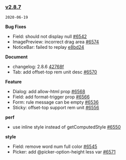 ### [v2.8.7](https://github.com/youzan/vant/compare/v2.8.6...v2.8.7)

`2020-06-19`

**Bug Fixes**

- Field: should not display null [#6542](https://github.com/youzan/vant/issues/6542)
- ImagePreview: incorrect drag area [#6574](https://github.com/youzan/vant/issues/6574)
- NoticeBar: failed to replay [e8bd24](https://github.com/youzan/vant/commit/e8bd24265d6e36ed61ea353108d57d75602d2f08)

**Document**

- changelog: 2.8.6 [42768f](https://github.com/youzan/vant/commit/42768fe577ea4ba8dd561fa766c3d72828cccef3)
- Tab: add offset-top rem unit desc [#6570](https://github.com/youzan/vant/issues/6570)

**Feature**

- Dialog: add allow-html prop [#6568](https://github.com/youzan/vant/issues/6568)
- Field: add format-trigger prop [#6566](https://github.com/youzan/vant/issues/6566)
- Form: rule message can be empty [#6536](https://github.com/youzan/vant/issues/6536)
- Sticky: offset-top support rem unit [#6556](https://github.com/youzan/vant/issues/6556)

**perf**

- use inline style instead of getComputedStyle [#6550](https://github.com/youzan/vant/issues/6550)

**style**

- Field: remove word num full color [#6545](https://github.com/youzan/vant/issues/6545)
- Picker: add @picker-option-height less var [#6571](https://github.com/youzan/vant/issues/6571)
